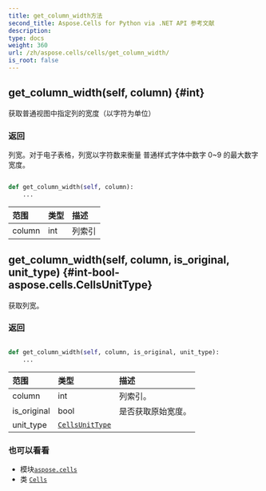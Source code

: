 ```yaml
---
title: get_column_width方法
second_title: Aspose.Cells for Python via .NET API 参考文献
description:
type: docs
weight: 360
url: /zh/aspose.cells/cells/get_column_width/
is_root: false
---
```

##  get_column_width(self, column) {#int}
获取普通视图中指定列的宽度（以字符为单位）


### 返回

列宽。对于电子表格，列宽以字符数来衡量
普通样式字体中数字 0~9 的最大数字宽度。


```python

def get_column_width(self, column):
    ...
```


|范围|类型|描述|
| :- | :- | :- |
| column | int |列索引|


##  get_column_width(self, column, is_original, unit_type) {#int-bool-aspose.cells.CellsUnitType}
获取列宽。


### 返回




```python

def get_column_width(self, column, is_original, unit_type):
    ...
```


|范围|类型|描述|
| :- | :- | :- |
| column | int |列索引。|
| is_original | bool |是否获取原始宽度。|
| unit_type | [`CellsUnitType`](/cells/python-net/zh/aspose.cells/cellsunittype) |  |



### 也可以看看
* 模块[`aspose.cells`](../../)
* 类 [`Cells`](/cells/python-net/zh/aspose.cells/cells)
